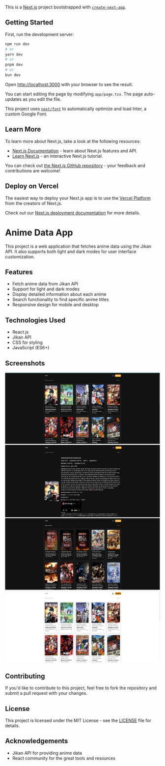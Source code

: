 This is a [Next.js](https://nextjs.org/) project bootstrapped with [`create-next-app`](https://github.com/vercel/next.js/tree/canary/packages/create-next-app).

## Getting Started

First, run the development server:

```bash
npm run dev
# or
yarn dev
# or
pnpm dev
# or
bun dev
```

Open [http://localhost:3000](http://localhost:3000) with your browser to see the result.

You can start editing the page by modifying `app/page.tsx`. The page auto-updates as you edit the file.

This project uses [`next/font`](https://nextjs.org/docs/basic-features/font-optimization) to automatically optimize and load Inter, a custom Google Font.

## Learn More

To learn more about Next.js, take a look at the following resources:

- [Next.js Documentation](https://nextjs.org/docs) - learn about Next.js features and API.
- [Learn Next.js](https://nextjs.org/learn) - an interactive Next.js tutorial.

You can check out [the Next.js GitHub repository](https://github.com/vercel/next.js/) - your feedback and contributions are welcome!

## Deploy on Vercel

The easiest way to deploy your Next.js app is to use the [Vercel Platform](https://vercel.com/new?utm_medium=default-template&filter=next.js&utm_source=create-next-app&utm_campaign=create-next-app-readme) from the creators of Next.js.

Check out our [Next.js deployment documentation](https://nextjs.org/docs/deployment) for more details.


# Anime Data App

This project is a web application that fetches anime data using the Jikan API. It also supports both light and dark modes for user interface customization.

## Features

- Fetch anime data from Jikan API
- Support for light and dark modes
- Display detailed information about each anime
- Search functionality to find specific anime titles
- Responsive design for mobile and desktop

## Technologies Used

- React.js
- Jikan API
- CSS for styling
- JavaScript (ES6+)
## Screenshots

![Screenshot](public/screenshot/amdb.png)
![Screenshot](/public/screenshot/amdb2.png)
![Screenshot](/public/screenshot/amdb3.png)
![Screenshot](/public/screenshot/amdb4.png)


## Contributing

If you'd like to contribute to this project, feel free to fork the repository and submit a pull request with your changes.

## License

This project is licensed under the MIT License - see the [LICENSE](LICENSE) file for details.

## Acknowledgements

- Jikan API for providing anime data
- React community for the great tools and resources
